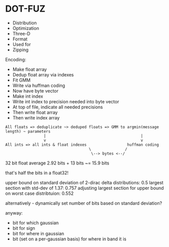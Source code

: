 # DOT-FUZ #
 * Distribution
 * Optimization
 * Three-D
 * Format
 * Used for
 * Zipping

Encoding:
 * Make float array
 * Dedup float array via indexes
 * Fit GMM
 * Write via huffman coding
 * Now have byte vector
 * Make int index
 * Write int index to precision needed into byte vector
 * At top of file, indicate all needed precisions
 * Then write float array
 * Then write index array


```
All floats => deduplicate ~> deduped floats => GMM to argmin(message length) ~ parameters
                 |                                          |   
                 v                                          v
All ints => all ints & float indexes                  huffman coding
                                     \               /
                                      \--> bytes <--/
```

32 bit float 
average 2.92 bits + 13 bits ~= 15.9 bits

that's half the bits in a float32!

upper bound on standard deviation of 2-dirac delta distributions: 0.5
largest section with std-dev of 1.37: 0.757
adjusting largest section for upper bound on worst case distribtuion: 0.552

alternatively - dynamically set number of bits based on standard deviation?

anyway:
 * bit for which gaussian
 * bit for sign
 * bit for where in gaussian
 * bit (set on a per-gaussian basis) for where in band it is